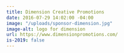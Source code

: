 ```yaml
---
title: Dimension Creative Promotions
date: 2016-07-29 14:02:00 -04:00
image: "/uploads/sponsor-dimension.jpg"
image-alt: logo for dimension
url: https://www.dimensionpromotions.com/
is-2019: false
---
```


